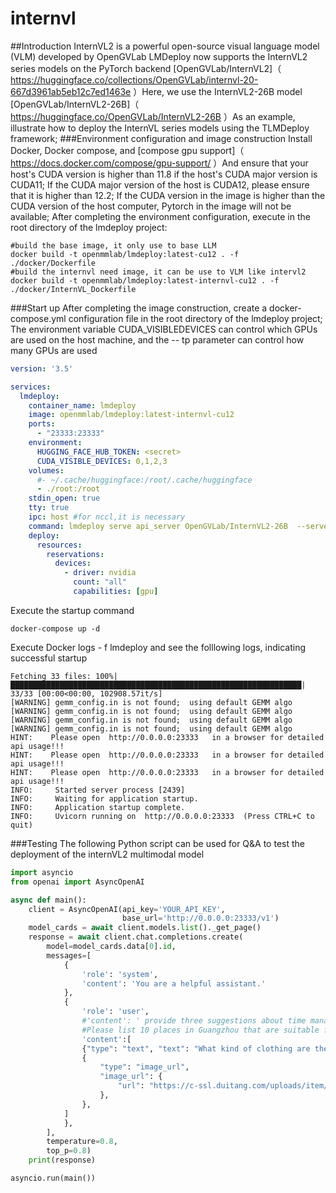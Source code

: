 # internvl

##Introduction
InternVL2 is a powerful open-source visual language model (VLM) developed by OpenGVLab LMDeploy now supports the InternVL2 series models on the PyTorch backend \[OpenGVLab/InternVL2\]（ https://huggingface.co/collections/OpenGVLab/internvl-20-667d3961ab5eb12c7ed1463e ）Here, we use the InternVL2-26B model \[OpenGVLab/InternVL2-26B\]（ https://huggingface.co/OpenGVLab/InternVL2-26B ）As an example, illustrate how to deploy the InternVL series models using the TLMDeploy framework;
###Environment configuration and image construction
Install Docker, Docker compose, and \[compose gpu support\]（ https://docs.docker.com/compose/gpu-support/ ）And ensure that your host's CUDA version is higher than 11.8 if the host's CUDA major version is CUDA11; If the CUDA major version of the host is CUDA12, please ensure that it is higher than 12.2; If the CUDA version in the image is higher than the CUDA version of the host computer, Pytorch in the image will not be available; After completing the environment configuration, execute in the root directory of the lmdeploy project:

```shell
#build the base image, it only use to base LLM
docker build -t openmmlab/lmdeploy:latest-cu12 . -f ./docker/Dockerfile
#build the internvl need image, it can be use to VLM like intervl2
docker build -t openmmlab/lmdeploy:latest-internvl-cu12 . -f ./docker/InternVL_Dockerfile
```

###Start up
After completing the image construction, create a docker-compose.yml configuration file in the root directory of the lmdeploy project; The environment variable CUDA_VISIBLEDEVICES can control which GPUs are used on the host machine, and the -- tp parameter can control how many GPUs are used

```yaml
version: '3.5'

services:
  lmdeploy:
    container_name: lmdeploy
    image: openmmlab/lmdeploy:latest-internvl-cu12
    ports:
      - "23333:23333"
    environment:
      HUGGING_FACE_HUB_TOKEN: <secret>
      CUDA_VISIBLE_DEVICES: 0,1,2,3
    volumes:
      #- ~/.cache/huggingface:/root/.cache/huggingface
      - ./root:/root
    stdin_open: true
    tty: true
    ipc: host #for nccl,it is necessary
    command: lmdeploy serve api_server OpenGVLab/InternVL2-26B  --server-name 0.0.0.0 --server-port 23333  --tp 4 --model-name internvl2-internlm2 --cache-max-entry-count 0.5
    deploy:
      resources:
        reservations:
          devices:
            - driver: nvidia
              count: "all"
              capabilities: [gpu]
```

Execute the startup command

```shell
docker-compose up -d
```

Execute Docker logs - f lmdeploy and see the folllowing logs, indicating successful startup

```shell
Fetching 33 files: 100%|█████████████████████████████████████████████████████████████████| 33/33 [00:00<00:00, 102908.57it/s]
[WARNING] gemm_config.in is not found;  using default GEMM algo
[WARNING] gemm_config.in is not found;  using default GEMM algo
[WARNING] gemm_config.in is not found;  using default GEMM algo
[WARNING] gemm_config.in is not found;  using default GEMM algo
HINT:    Please open  http://0.0.0.0:23333   in a browser for detailed api usage!!!
HINT:    Please open  http://0.0.0.0:23333   in a browser for detailed api usage!!!
HINT:    Please open  http://0.0.0.0:23333   in a browser for detailed api usage!!!
INFO:     Started server process [2439]
INFO:     Waiting for application startup.
INFO:     Application startup complete.
INFO:     Uvicorn running on  http://0.0.0.0:23333  (Press CTRL+C to quit)
```

###Testing
The following Python script can be used for Q&A to test the deployment of the internVL2 multimodal model

```python
import asyncio
from openai import AsyncOpenAI

async def main():
    client = AsyncOpenAI(api_key='YOUR_API_KEY',
                         base_url='http://0.0.0.0:23333/v1')
    model_cards = await client.models.list()._get_page()
    response = await client.chat.completions.create(
        model=model_cards.data[0].id,
        messages=[
            {
                'role': 'system',
                'content': 'You are a helpful assistant.'
            },
            {
                'role': 'user',
                #'content': ' provide three suggestions about time management'
                #Please list 10 places in Guangzhou that are suitable for taking girls shopping
                'content':[
                {"type": "text", "text": "What kind of clothing are the characters wearing in the picture?"},
                {
                    "type": "image_url",
                    "image_url": {
                        "url": "https://c-ssl.duitang.com/uploads/item/201707/12/20170712134209_chaxS.jpeg",
                    },
                },
            ]
            },
        ],
        temperature=0.8,
        top_p=0.8)
    print(response)

asyncio.run(main())
```

